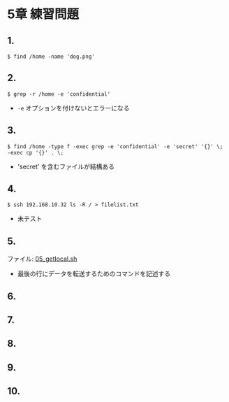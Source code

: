 # 5章 練習問題

## 1.

```$ find /home -name 'dog.png'```

## 2.

```$ grep -r /home -e 'confidential'```

- ```-e``` オプションを付けないとエラーになる

## 3.

```$ find /home -type f -exec grep -e 'confidential' -e 'secret' '{}' \; -exec cp '{}' . \;```

- 'secret' を含むファイルが結構ある

## 4.

```$ ssh 192.168.10.32 ls -R / > filelist.txt```

- 未テスト

## 5.

ファイル: [05_getlocal.sh](https://github.com/koi-7/cybersecurity_ops_with_bash/blob/master/chapter05/05_getlocal.sh)

- 最後の行にデータを転送するためのコマンドを記述する

## 6.

## 7.

## 8.

## 9.

## 10.
